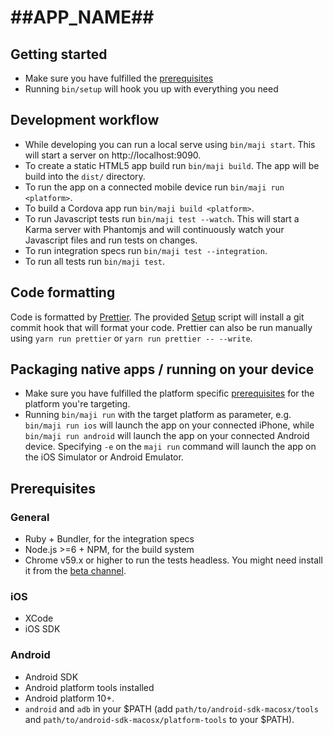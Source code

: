 # ##APP_NAME##

## Getting started

* Make sure you have fulfilled the [prerequisites](#prerequisites)
* Running `bin/setup` will hook you up with everything you need

## Development workflow

* While developing you can run a local serve using `bin/maji start`. This will start a server on http://localhost:9090.
* To create a static HTML5 app build run `bin/maji build`. The app will be build into the `dist/` directory.
* To run the app on a connected mobile device run `bin/maji run <platform>`.
* To build a Cordova app run `bin/maji build <platform>`.
* To run Javascript tests run `bin/maji test --watch`. This will start a Karma server with Phantomjs and will continuously watch your Javascript files and run tests on changes.
* To run integration specs run `bin/maji test --integration`.
* To run all tests run `bin/maji test`.

## Code formatting

Code is formatted by [Prettier](https://github.com/prettier/prettier).
The provided [Setup](#setup) script will install a git commit hook that will format your code.
Prettier can also be run manually using `yarn run prettier` or `yarn run prettier -- --write`.


## Packaging native apps / running on your device

* Make sure you have fulfilled the platform specific [prerequisites](#prerequisites) for the platform you're targeting.
* Running `bin/maji run` with the target platform as parameter, e.g. `bin/maji run ios` will launch the app on your connected iPhone, while `bin/maji run android` will launch the app on your connected Android device. Specifying `-e` on the `maji run` command will launch the app on the iOS Simulator or Android Emulator.

## Prerequisites

### General

* Ruby + Bundler, for the integration specs
* Node.js >=6 + NPM, for the build system
* Chrome v59.x or higher to run the tests headless. You might need install it from the [beta channel](https://www.google.com/chrome/browser/beta.html).

### iOS

* XCode
* iOS SDK

### Android

* Android SDK
* Android platform tools installed
* Android platform 10+.
* `android` and `adb` in your $PATH (add `path/to/android-sdk-macosx/tools` and `path/to/android-sdk-macosx/platform-tools` to your $PATH).
